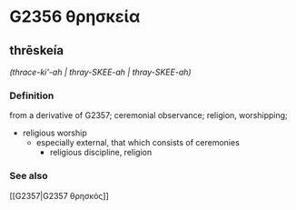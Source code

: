 # G2356 θρησκεία

## thrēskeía

_(thrace-ki'-ah | thray-SKEE-ah | thray-SKEE-ah)_

### Definition

from a derivative of G2357; ceremonial observance; religion, worshipping; 

- religious worship
  - especially external, that which consists of ceremonies
    - religious discipline, religion

### See also

[[G2357|G2357 θρησκός]]
